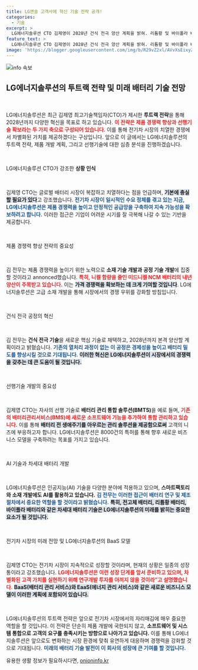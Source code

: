 ```yaml
---
title: LG엔솔 고객사에 혁신 기술 전략 공개!
categories:
  - 기술
excerpt: >
  LG에너지솔루션 CTO 김제영이 2028년 건식 전극 양산 계획을 밝혀. 리튬황 및 바이폴라 배터리 개발로 미래 시장을 선도하겠다는 투트랙 전략을 제시하며 기술 혁신을 강조했다. 전기차 시장의 성장통을 넘어 차별화된 경쟁력을 확보할 방침!
feature_text: >
  LG에너지솔루션 CTO 김제영이 2028년 건식 전극 양산 계획을 밝혀. 리튬황 및 바이폴라 배터리 개발로 미래 시장을 선도하겠다는 투트랙 전략을 제시하며 기술 혁신을 강조했다. 전기차 시장의 성장통을 넘어 차별화된 경쟁력을 확보할 방침!
image: 'https://blogger.googleusercontent.com/img/b/R29vZ2xl/AVvXsEixyZcFfHzMRdzZMjFBmAUKJYCLCGyLL1o632UiGVXcaFdKo_bkvkuCioo0uUKlGfBVcT3P84aROyZIXSBEx3Aw5nCQ3pTgDom1WDC4m8eifvWiAmWEEVb4x6G_l8C0QH225ldMjyaFvpxGEBGNO37VmDTDMHGhJPq73UglMfDca1-0aw/s1600/blogspot.png'
---
```


<p><img src="https://blogger.googleusercontent.com/img/b/R29vZ2xl/AVvXsEixyZcFfHzMRdzZMjFBmAUKJYCLCGyLL1o632UiGVXcaFdKo_bkvkuCioo0uUKlGfBVcT3P84aROyZIXSBEx3Aw5nCQ3pTgDom1WDC4m8eifvWiAmWEEVb4x6G_l8C0QH225ldMjyaFvpxGEBGNO37VmDTDMHGhJPq73UglMfDca1-0aw/s1600/blogspot.png" alt="info 속보" /></p>

<h2 data-ke-size="size26">LG에너지솔루션의 투트랙 전략 및 미래 배터리 기술 전망</h2>

<p data-ke-size="size16">&nbsp;</p>

<p>LG에너지솔루션은 최근 김제영 최고기술책임자(CTO)가 제시한 <b>투트랙 전략</b>을 통해 2028년까지 다양한 혁신을 목표로 하고 있습니다. <b><span style="color: #ee2323;">이 전략은 제품 경쟁력 향상과 선행기술 확보라는 두 가지 축으로 구성되어 있습니다.</span></b> 이를 통해 전기차 시장의 치열한 경쟁에서 차별화된 가치를 제공하겠다는 구상입니다. 앞으로 이 글에서는 LG에너지솔루션의 투트랙 전략, 제품 개발 계획, 그리고 선행기술에 대한 심층 분석을 진행하겠습니다.</p>

<p data-ke-size="size16">&nbsp;</p>

<p>LG에너지솔루션 CTO가 강조한 <b>상황 인식</b></p>

<p data-ke-size="size16">&nbsp;</p>

<p>김제영 CTO는 글로벌 배터리 시장이 복잡하고 치열하다는 점을 언급하며, <b><span style="background-color: #21538527;">기본에 충실할 필요가 있다</span></b>고 강조했습니다. <b><span style="color: #1a5490;">전기차 시장이 일시적인 수요 정체를 겪고 있는 지금, LG에너지솔루션은 제품 경쟁력을 높이고 안정적인 공급망을 구축하여 지속 가능성을 확보하려고 합니다.</span></b> 이러한 접근은 기업이 어려운 시기를 잘 극복해 나갈 수 있는 기반을 제공합니다.</p>

<p data-ke-size="size16">&nbsp;</p>

<p>제품 경쟁력 향상 전략의 중요성</p>

<p data-ke-size="size16">&nbsp;</p>

<p>김 전무는 제품 경쟁력을 높이기 위한 노력으로 <b>소재 기술 개발과 공정 기술 개발</b>에 집중할 것이라고 annonced했습니다. <b><span style="color: #ee2323;">특히, 니켈 함량을 줄인 미드니켈 NCM 배터리의 내년 양산이 주목받고 있습니다.</span></b> 이는 <b><span style="background-color: #21538527;">가격 경쟁력을 확보하는 데 크게 기여할 것입니다</span></b>. LG에너지솔루션은 고급 소재 개발을 통해 시장에서의 경쟁 우위를 강화할 방침입니다.</p>

<p data-ke-size="size16">&nbsp;</p>

<p>건식 전극 공정의 혁신</p>

<p data-ke-size="size16">&nbsp;</p>

<p>김 전무는 <b>건식 전극 기술</b>을 새로운 핵심 기술로 채택하고, 2028년까지 본격 양산할 계획이라고 밝혔습니다. <b><span style="color: #1a5490;">기존의 열처리 과정이 없는 이 공정은 경제성을 높이고 배터리 밀도를 향상시킬 것으로 기대됩니다.</span></b> <b><span style="background-color: #21538527;">이러한 혁신은 LG에너지솔루션이 시장에서의 경쟁력을 갖추는 데 큰 도움이 될 것입니다.</span></b></p>

<p data-ke-size="size16">&nbsp;</p>

<p>선행기술 개발의 중요성</p>

<p data-ke-size="size16">&nbsp;</p>

<p>김제영 CTO는 자사의 선행 기술로 <b>배터리 관리 통합 솔루션(BMTS)</b>을 예로 들며, <b><span style="color: #ee2323;">기존의 배터리관리서비스(BMS)에 새로운 소프트웨어 기능을 추가하여 통합 관리하고 있습니다.</span></b> 이를 통해 <b><span style="background-color: #21538527;">배터리 전 생애주기를 아우르는 관리 솔루션을 제공함으로써</span></b> 고객의 니즈에 부응하고자 합니다. LG에너지솔루션은 8000건의 특허를 통해 향후 새로운 비즈니스 모델을 구축하려는 목표를 가지고 있습니다.</p>

<p data-ke-size="size16">&nbsp;</p>

<p>AI 기술과 차세대 배터리 개발</p>

<p data-ke-size="size16">&nbsp;</p>

<p>LG에너지솔루션은 인공지능(AI) 기술을 다양한 분야에 적용하고 있으며, <b>스마트팩토리와 소재 개발에도 AI를 활용하고 있습니다.</b> <b><span style="color: #1a5490;">김 전무는 이러한 접근이 배터리 연구 및 제조 절차에서 중요한 역할을 할 것이라고 밝혔습니다.</span></b> <b><span style="background-color: #21538527;">특히, 전고체 배터리, 리튬황 배터리, 바이폴라 배터리와 같은 차세대 배터리 기술은 LG에너지솔루션의 미래를 밝히는 중요한 요소가 될 것입니다.</span></b></p>

<p data-ke-size="size16">&nbsp;</p>

<p>전기차 시장의 미래 전망 및 LG에너지솔루션의 BaaS 모델</p>

<p data-ke-size="size16">&nbsp;</p>

<p>김제영 CTO는 전기차 시장이 지속적으로 성장할 것이라며, 현재의 상황은 일종의 성장통이라고 강조했습니다. <b><span style="color: #ee2323;">LG에너지솔루션은 이런 성장 단계를 앞서 준비하고 있으며, 차별화된 고객 가치를 실현하기 위해 연구개발 투자를 아끼지 않을 것이라”고 설명했습니다.</span></b> <b><span style="background-color: #21538527;">BaaS(배터리 관리 서비스)와 EaaS(에너지 관리 서비스)와 같은 새로운 비즈니스 모델이 이러한 계획에 포함되어 있습니다.</span></b></p>

<p data-ke-size="size16">&nbsp;</p>

<p>LG에너지솔루션의 투트랙 전략은 앞으로 전기차 시장에서의 자리매김에 매우 중요한 역할을 할 것입니다. 이 전략은 단순히 제품 개발에 국한되지 않고, <b>소프트웨어 및 시스템 통합으로 고객의 요구를 충족시키는 방향으로 나아가고 있습니다.</b> 이를 통해 LG에너지솔루션은 앞으로도 변화하는 시장 환경에 맞춰 유연하게 대응하며 경쟁력을 강화할 것으로 기대됩니다. <b><span style="color: #1a5490;">미래의 배터리 기술 발전이 이 회사의 성장에 큰 기여를 할 것입니다.</span></b></p>
유용한 생활 정보가 필요하시다면, <a href="https://onioninfo.kr" rel="dofollow">onioninfo.kr</a>


